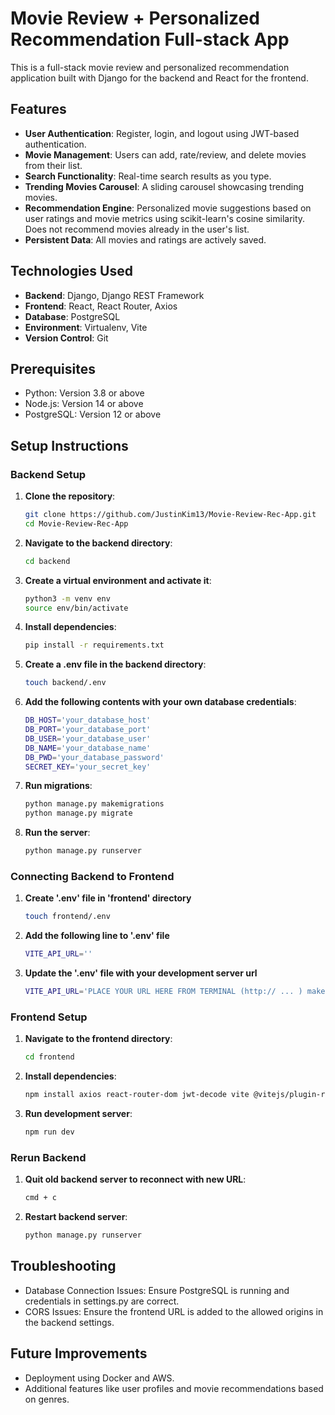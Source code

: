 # Movie Review + Personalized Recommendation Full-stack App

This is a full-stack movie review and personalized recommendation application built with Django for the backend and React for the frontend.

## Features

- **User Authentication**: Register, login, and logout using JWT-based authentication.
- **Movie Management**: Users can add, rate/review, and delete movies from their list.
- **Search Functionality**: Real-time search results as you type.
- **Trending Movies Carousel**: A sliding carousel showcasing trending movies.
- **Recommendation Engine**: Personalized movie suggestions based on user ratings and movie metrics using scikit-learn's cosine similarity. Does not recommend movies already in the user's list.
- **Persistent Data**: All movies and ratings are actively saved.

## Technologies Used

- **Backend**: Django, Django REST Framework
- **Frontend**: React, React Router, Axios
- **Database**: PostgreSQL
- **Environment**: Virtualenv, Vite
- **Version Control**: Git

## Prerequisites

- Python: Version 3.8 or above
- Node.js: Version 14 or above
- PostgreSQL: Version 12 or above

## Setup Instructions

### Backend Setup

1. **Clone the repository**:
   ```bash
   git clone https://github.com/JustinKim13/Movie-Review-Rec-App.git
   cd Movie-Review-Rec-App
    ```
2. **Navigate to the backend directory**:
   ```bash
   cd backend
    ```

3. **Create a virtual environment and activate it**:
   ```bash
   python3 -m venv env
   source env/bin/activate
    ```

4. **Install dependencies**:
   ```bash
   pip install -r requirements.txt
    ```

5. **Create a .env file in the backend directory**:
   ```bash
   touch backend/.env
    ```
   
6. **Add the following contents with your own database credentials**:
   ```bash
   DB_HOST='your_database_host'
   DB_PORT='your_database_port'
   DB_USER='your_database_user'
   DB_NAME='your_database_name'
   DB_PWD='your_database_password'
   SECRET_KEY='your_secret_key'
    ```

7. **Run migrations**:
   ```bash
   python manage.py makemigrations
   python manage.py migrate
    ```
   
7. **Run the server**:
   ```bash
   python manage.py runserver
    ```

### Connecting Backend to Frontend

1. **Create '.env' file in 'frontend' directory**
   ```bash
   touch frontend/.env
    ```

2. **Add the following line to '.env' file**
   ```bash
   VITE_API_URL=''
    ```

2. **Update the '.env' file with your development server url**
   ```bash
   VITE_API_URL='PLACE YOUR URL HERE FROM TERMINAL (http:// ... ) make sure no trailing /'
    ```

### Frontend Setup

1. **Navigate to the frontend directory**:
   ```bash
   cd frontend
    ```

2. **Install dependencies**:
   ```bash
   npm install axios react-router-dom jwt-decode vite @vitejs/plugin-react react-icons --save-dev
    ```

3. **Run development server**:
   ```bash
   npm run dev
    ```

### Rerun Backend

1. **Quit old backend server to reconnect with new URL**:
   ```bash
   cmd + c
    ```

2. **Restart backend server**:
   ```bash
   python manage.py runserver
    ```

## Troubleshooting

- Database Connection Issues: Ensure PostgreSQL is running and credentials in settings.py are correct.
- CORS Issues: Ensure the frontend URL is added to the allowed origins in the backend settings.

## Future Improvements
- Deployment using Docker and AWS.
- Additional features like user profiles and movie recommendations based on genres.
